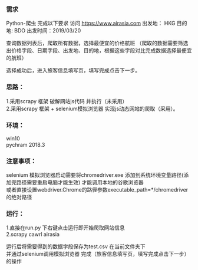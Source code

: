 ### 需求
Python-爬虫 完成以下要求
访问 https://www.airasia.com
出发地： HKG  目的地: BDO
出发时间：2019/03/20

查询数据列表后，爬取所有数据，选择最便宜的价格航班
（爬取的数据需要筛选出价格字段、日期字段、出发地、目的地，根据这些字段对比完成数据选择最便宜的航班）

选择成功后，进入旅客信息填写页，填写完成点击下一步。


### 思路：
1.采用scrapy 框架 破解网站js代码 并执行（未采用）    
2.采用scrapy 框架 + selenium模拟浏览器 实现js动态网站的爬取（采用）。

### 环境：

   win10        
   pychram 2018.3

### 注意事项：
selenium 模拟浏览器启动需要将chromedriver.exe 添加到系统环境变量路径(添加完路径需要重启电脑才能生效) 才能调用本地的谷歌浏览器   
或者直接设置webdriver.Chrome的路径参数executable_path=*/chromedriver的绝对路径      

### 运行：

1.直接在run.py 下右键点击运行即开始爬取网站信息    
2.scrapy cawrl airasia  

运行后将需要得到的数据字段保存为test.csv 在当前文件夹下    
并通过selenium调用模拟浏览器 完成（旅客信息填写页，填写完成点击下一步）的操作





    